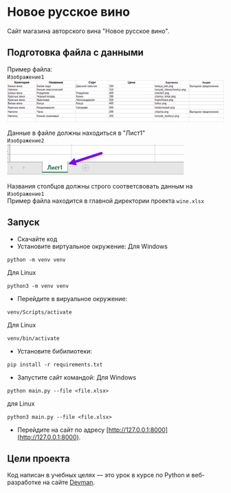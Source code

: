 # Новое русское вино

Сайт магазина авторского вина "Новое русское вино".

## Подготовка файла с данными
Пример файла:  
`Изображение1`
![img.png](img.png)

Данные в файле должны находиться в "Лист1"  
`Изображение2`  
![img_1.png](img_1.png)  

Названия столбцов должны строго соответсвовать данным на `Изображение1`  
Пример файла находится в главной директории проекта `wine.xlsx`

## Запуск

- Скачайте код
- Установите виртуальное окружение:
Для Windows
```
python -m venv venv
```
Для Linux  
```
python3 -m venv venv
```
- Перейдите в вируальное окружение:

```
venv/Scripts/activate
```   
Для Linux 
```
venv/bin/activate
``` 
- Установите бибилиотеки: 
```
pip install -r requirements.txt
```
- Запустите сайт командой: 
Для Windows
```
python main.py --file <file.xlsx> 

``` 
для Linux 
```
python3 main.py --file <file.xlsx>
``` 
- Перейдите на сайт по адресу [http://127.0.0.1:8000](http://127.0.0.1:8000).

## Цели проекта

Код написан в учебных целях — это урок в курсе по Python и веб-разработке на сайте [Devman](https://dvmn.org).
